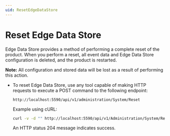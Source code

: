 ```yaml
---
uid: ResetEdgeDataStore
---
```


# Reset Edge Data Store

Edge Data Store provides a method of performing a complete reset of the product. When you perform a reset, all event data and Edge Data Store configuration is deleted, and the product is restarted.

**Note:** All configuration and stored data will be lost as a result of performing this action.

- To reset Edge Data Store, use any tool capable of making HTTP requests to execute a POST command to the following endpoint:

  ```http
  http://localhost:5590/api/v1/administration/System/Reset
  ```

  Example using cURL:

  ```bash
  curl -v -d "" http://localhost:5590/api/v1/Administration/System/Reset
  ```

  An HTTP status 204 message indicates success.
